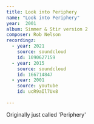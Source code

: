 ```yaml
---
title: Look into Periphery
name: "Look into Periphery"
year:  2001
album: Simmer & Stir version 2
composer: Rob Nelson
recordingz:
  - year: 2021
    source: soundcloud
    id: 1090627159 
  - year: 2015
    source: soundcloud
    id: 166714847
  - year: 2001
    source: youtube
    id: ucR9aIl7Ux8
 
---
```


Originally just called 'Periphery'

